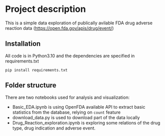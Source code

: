 # Project description

This is a simple data exploration of publically avilable FDA drug adverse reaction data (https://open.fda.gov/apis/drug/event/)

## Installation
All code is in Python3.10 and the dependencies are specified in requirements.txt
```
pip install requirements.txt
```

## Folder structure

There are two notebooks used for analysis and visualization:

- Basic_EDA.ipynb is using OpenFDA available API to extract basic statistics from the database, relying on `count` feature
- download_data.py is used to download part of the data locally
- Drug_Reaction_exploration.ipynb is exploring some relations of the drug type, drug indication and adverse event.



